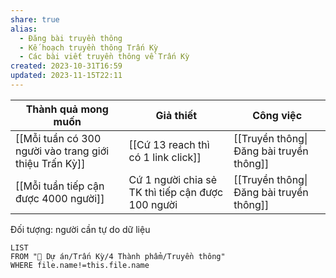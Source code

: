 ```yaml
---
share: true
alias:
  - Đăng bài truyền thông
  - Kế hoạch truyền thông Trấn Kỳ
  - Các bài viết truyền thông về Trấn Kỳ
created: 2023-10-31T16:59
updated: 2023-11-15T22:11
---
```


| Thành quả mong muốn                                    | Giả thiết                                         | Công việc                               |
| ------------------------------------------------------ | ------------------------------------------------- | --------------------------------------- |
| [[Mỗi tuần có 300 người vào trang giới thiệu Trấn Kỳ]] | [[Cứ 13 reach thì có 1 link click]]               | [[Truyền thông\|Đăng bài truyền thông]] |
| [[Mỗi tuần tiếp cận được 4000 người]]                  | Cứ 1 người chia sẻ TK thì tiếp cận được 100 người | [[Truyền thông\|Đăng bài truyền thông]] |


Đối tượng: người cần tự do dữ liệu

```dataview
LIST 
FROM "📐 Dự án/Trấn Kỳ/4 Thành phẩm/Truyền thông" 
WHERE file.name!=this.file.name
```